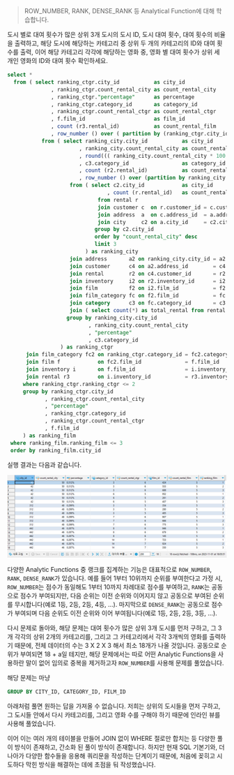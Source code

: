 > ROW_NUMBER, RANK, DENSE_RANK 등 Analytical Function에 대해 학습합니다.

도시 별로 대여 횟수가 많은 상위 3개 도시의 도시 ID, 도시 대여 횟수, 대여 횟수의 비율을 출력하고, 해당 도시에 해당하는 카테고리 중 상위 두 개의 카테고리의 ID와 대여 횟수를 출력, 이어 해당 카테고리 각각에 해당하는 영화 중, 영화 별 대여 횟수가 상위 세 개인 영화의 ID와 대여 횟수 확인하세요.

```sql
select *
  from ( select ranking_ctgr.city_id	       as city_id	
		      , ranking_ctgr.count_rental_city as count_rental_city
		      , ranking_ctgr."percentage"      as percentage
			  , ranking_ctgr.category_id	   as category_id
			  , ranking_ctgr.count_rental_ctgr as count_rental_ctgr
		      , f.film_id 					   as film_id
			  , count (r3.rental_id)		   as count_rental_film
			  , row_number () over ( partition by (ranking_ctgr.city_id, ranking_ctgr.category_id) order by count (r3.rental_id) desc ) as ranking_film
		   from ( select ranking_city.city_id 			as city_id
					   , ranking_city.count_rental_city as count_rental_city
					   , round((( ranking_city.count_rental_city * 100 )::numeric / total_rental.total_rental), 3) || '%' as percentage
					   , c3.category_id 	  			as category_id
					   , count (r2.rental_id) 			as count_rental_ctgr
					   , row_number () over (partition by ranking_city.city_id order by count (r2.rental_id) desc )       as ranking_ctgr
			  		from ( select c2.city_id 			as city_id
						  		, count (r.rental_id)   as count_rental_city
						     from rental r 
						     join customer c  on r.customer_id = c.customer_id 
						     join address  a  on c.address_id  = a.address_id 
						     join city     c2 on a.city_id 	   = c2.city_id
						    group by c2.city_id 
						    order by "count_rental_city" desc
						    limit 3
				         ) as ranking_city
				    join address       a2 on ranking_city.city_id = a2.city_id 
				    join customer      c4 on a2.address_id        = c4.address_id 
				    join rental        r2 on c4.customer_id       = r2.customer_id  
				    join inventory     i2 on r2.inventory_id      = i2.inventory_id 
				    join film          f2 on i2.film_id           = f2.film_id 
				    join film_category fc on f2.film_id           = fc.film_id 
				    join category      c3 on fc.category_id       = c3.category_id
				    join ( select count(*) as total_rental from rental r4 ) as total_rental on 1 = 1
				   group by ranking_city.city_id
					 	  , ranking_city.count_rental_city
					 	  , "percentage"
					 	  , c3.category_id
				 ) as ranking_ctgr
	  join film_category fc2 on ranking_ctgr.category_id = fc2.category_id 
	  join film f 			 on fc2.film_id 			 = f.film_id 
	  join inventory i 		 on f.film_id 				 = i.inventory_id 
	  join rental r3 		 on i.inventory_id 			 = r3.inventory_id 
	 where ranking_ctgr.ranking_ctgr <= 2
	 group by ranking_ctgr.city_id
			, ranking_ctgr.count_rental_city
			, "percentage"
			, ranking_ctgr.category_id
			, ranking_ctgr.count_rental_ctgr
			, f.film_id
	 ) as ranking_film
 where ranking_film.ranking_film <= 3
 order by ranking_film.city_id
```

실행 결과는 다음과 같습니다.

![](./images/image.png)

다양한 Analytic Functions 중 랭크를 집계하는 기능은 대표적으로 <code>ROW_NUMBER</code>, <code>RANK</code>, <code>DENSE_RANK</code>가 있습니다. 예를 들어 1부터 10위까지 순위를 부여한다고 가정 시, <code>ROW_NUMBER</code>는 점수가 동일해도 1부터 10까지 차례대로 점수를 부여하고, <code>RANK</code>는 공동으로 점수가 부여되지만, 다음 순위는 이전 순위와 이어지지 않고 공동으로 부여된 순위를 무시합니다(예로 1등, 2등, 2등, 4등, ...). 마지막으로 <code>DENSE_RANK</code>는 공동으로 점수가 부여되며 다음 순위도 이전 순위와 이어 부여됩니다(예로 1등, 2등, 2등, 3등, ...).

다시 문제로 돌아와, 해당 문제는 대여 횟수가 많은 상위 3개 도시를 먼저 구하고, 그 3개 각각의 상위 2개의 카테고리를, 그리고 그 카테고리에서 각각 3개씩의 영화를 출력하기 때문에, 전체 데이터의 수는 3 X 2 X 3 해서 최소 18개가 나올 것입니다. 공동으로 순위가 부여되면 18 + a일 테지만, 해당 문제에서는 따로 어떤 Analytic Functions을 사용하란 말이 없어 임의로 중복을 제거하고자 <code>ROW_NUMBER</code>를 사용해 문제를 풀었습니다.

해당 문제는 마냥 

```sql
GROUP BY CITY_ID, CATEGORY_ID, FILM_ID
```

아래처럼 풀면 원하는 답을 가져올 수 없습니다. 저희는 상위의 도시들을 먼저 구하고, 그 도시들 안에서 다시 카테고리를, 그리고 영화 수를 구해야 하기 때문에 인라인 뷰를 사용해 풀었습니다.

이어 이는 여러 개의 테이블을 만들어 JOIN 없이 WHERE 절로만 합치는 등 다양한 풀이 방식이 존재하고, 간소화 된 풀이 방식이 존재합니다. 하지만 현재 SQL 기본기와, 더 나아가 다양한 함수들을 응용해 쿼리문을 작성하는 단계이기 때문에, 처음에 꽂히고 시도하다 막힌 방식을 해결하는 데에 초점을 둬 작성했습니다.
